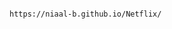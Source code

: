                                                                             https://niaal-b.github.io/Netflix/  
